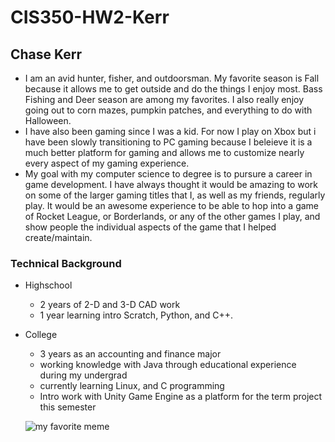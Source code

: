 # CIS350-HW2-Kerr

## Chase Kerr
* I am an avid hunter, fisher, and outdoorsman. My favorite season is Fall because it allows me to get outside and do the things I enjoy most. Bass Fishing and Deer season are among my favorites. I also really enjoy going out to corn mazes, pumpkin patches, and everything to do with Halloween.
* I have also been gaming since I was a kid. For now I play on Xbox but i have been slowly transitioning to PC gaming because I beleieve it is a much better platform for gaming and allows me to customize nearly every aspect of my gaming experience.
* My goal with my computer science to degree is to pursure a career in game development. I have always thought it would be amazing to work on some of the larger gaming titles that I, as well as my friends, regularly play. It would be an awesome experience to be able to hop into a game of Rocket League, or Borderlands, or any of the other games I play, and show people the individual aspects of the game that I helped create/maintain. 

### Technical Background
* Highschool
  * 2 years of 2-D and 3-D CAD work
  * 1 year learning intro Scratch, Python, and C++.
* College
  * 3 years as an accounting and finance major
  * working knowledge with Java through educational experience during my undergrad
  * currently learning Linux, and C programming
  * Intro work with Unity Game Engine as a platform for the term project this semester
  
  ![my favorite meme](https://i.redd.it/wnd13sqkj6v51.jpg)
